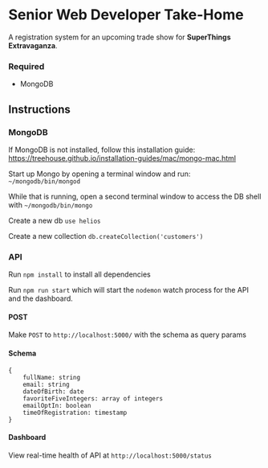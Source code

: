 # Senior Web Developer Take-Home

A registration system for an upcoming trade show for <b>SuperThings
Extravaganza</b>.

### Required

-   MongoDB

## Instructions

### MongoDB

If MongoDB is not installed, follow this installation guide: https://treehouse.github.io/installation-guides/mac/mongo-mac.html

Start up Mongo by opening a terminal window and run:
`~/mongodb/bin/mongod`

While that is running, open a second terminal window to access the DB shell with `~/mongodb/bin/mongo`

Create a new db `use helios`

Create a new collection `db.createCollection('customers')`

### API

Run `npm install` to install all dependencies

Run `npm run start` which will start the `nodemon` watch process for the API and the dashboard.

#### POST

Make `POST` to `http://localhost:5000/` with the schema as query params

#### Schema

```
{
    fullName: string
    email: string
    dateOfBirth: date
    favoriteFiveIntegers: array of integers
    emailOptIn: boolean
    timeOfRegistration: timestamp
}
```

#### Dashboard

View real-time health of API at `http://localhost:5000/status`
